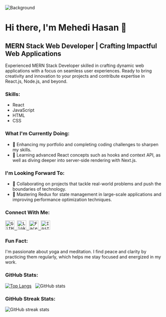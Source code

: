 <!-- Background Image -->
![Background](https://media.licdn.com/dms/image/D5616AQH_1CLrD4E2SA/profile-displaybackgroundimage-shrink_350_1400/0/1709297043499?e=1715817600&v=beta&t=7VVa1GH12npRganBRzEupwItiUAHVtdIQMgpgyrK3fw)

<!-- Header -->
# Hi there, I'm Mehedi Hasan 👋
## MERN Stack Web Developer | Crafting Impactful Web Applications

Experienced MERN Stack Developer skilled in crafting dynamic web applications with a focus on seamless user experiences. Ready to bring creativity and innovation to your projects and contribute expertise in React.js, Node.js, and beyond.

### Skills:
- React
- JavaScript
- HTML
- CSS

### What I'm Currently Doing:
- 🔭 Enhancing my portfolio and completing coding challenges to sharpen my skills.
- 🌱 Learning advanced React concepts such as hooks and context API, as well as diving deeper into server-side rendering with Next.js.

### I'm Looking Forward To:
- 👯 Collaborating on projects that tackle real-world problems and push the boundaries of technology.
- 🤔 Mastering Redux for state management in large-scale applications and improving performance optimization techniques.

### Connect With Me:
<kbd>
  <a href="https://github.com/Mehedi-Hasan610">
    <img src="https://img.icons8.com/color/48/000000/github.png" alt="GitHub" height="30">
  </a>
  <a href="https://www.linkedin.com/in/mehedihasan610/">
    <img src="https://img.icons8.com/color/48/000000/linkedin.png" alt="LinkedIn" height="30">
  </a>
  <a href="https://www.facebook.com/Mehedi.Hasan610">
    <img src="https://img.icons8.com/color/48/000000/facebook.png" alt="Facebook" height="30">
  </a>
  <a href="https://www.instagram.com/mehedi.hasan610/">
    <img src="https://img.icons8.com/color/48/000000/instagram.png" alt="Instagram" height="30">
  </a>
</kbd>

### Fun Fact:
I'm passionate about yoga and meditation. I find peace and clarity by practicing them regularly, which helps me stay focused and energized in my work.

### GitHub Stats:
[![Top Langs](https://github-readme-stats.vercel.app/api/top-langs/?username=Mehedi-Hasan610)](https://github.com/anuraghazra/github-readme-stats) &nbsp; ![GitHub stats](https://github-readme-stats.vercel.app/api?username=Mehedi-Hasan610&show_icons=true&count_private=true)

### GitHub Streak Stats:
![GitHub streak stats](https://streak-stats.demolab.com/?user=Mehedi-Hasan610)
